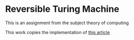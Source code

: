 # Reversible Turing Machine

This is an assignment from the subject theory of computing

This work copies the implementation of [this article](https://mathweb.ucsd.edu/~sbuss/CourseWeb/Math268_2013W/Bennett_Reversibiity.pdf)
